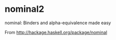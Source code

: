 # nominal2
nominal: Binders and alpha-equivalence made easy

From http://hackage.haskell.org/package/nominal
